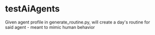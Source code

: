 # testAiAgents

Given agent profile in generate_routine.py, will create a day's routine for said agent - meant to mimic human behavior
